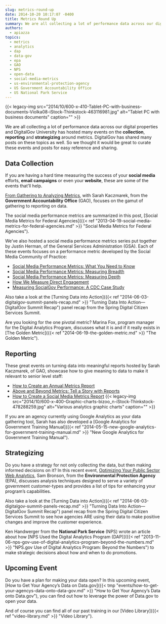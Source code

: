 ```yaml
---
slug: metrics-round-up
date: 2014-10-20 10:17:07 -0400
title: Metrics Round Up
summary: We are all collecting a lot of performance data across our digital properties and DigitalGov University has hosted many events on the collection, reporting and strategizing around metrics. DigitalGov has shared many posts on these topics as well. So we thought it would be great to curate these events and posts for easy reference and
authors:
  - apiazza
topics:
  - metrics
  - analytics
  - dap
  - data-gov
  - epa
  - GAO
  - NPS
  - open-data
  - social-media-metrics
  - us-environmental-protection-agency
  - US Government Accountability Office
  - US National Park Service
---
```


{{< legacy-img src="2014/10/600-x-410-Tablet-PC-with-business-documents-Violka08-iStock-Thinkstock-463116981.jpg" alt="Tablet PC with business documents" caption="" >}} 

We are all collecting a lot of performance data across our digital properties and DigitalGov University has hosted many events on the **collection**, **reporting** and **strategizing** around metrics. DigitalGov has shared many posts on these topics as well. So we thought it would be great to curate these events and posts for easy reference and sharing.

## Data Collection

If you are having a hard time measuring the success of your **social media** efforts, **email campaigns** or even your **website**, these are some of the events that’ll help.

[From Gathering to Analyzing Metrics](http://www.youtube.com/watch?v=bYi9OjWUR6E&list=PLd9b-GuOJ3nFwlyvLFUtmDpYFKezhot8P&index=7), with Sarah Kaczmarek, from the **Government Accountability Office** (GAO), focuses on the gamut of gathering to reporting on data.

The social media performance metrics are summarized in this post, [Social Media Metrics for Federal Agencies]({{< ref "2013-04-19-social-media-metrics-for-federal-agencies.md" >}} "Social Media Metrics for Federal Agencies").

We&#8217;ve also hosted a social media performance metrics series put together by Justin Herman, of the General Services Administration (GSA). Each of these events focuses on a performance metric developed by the Social Media Community of Practice:

  * [Social Media Performance Metrics: What You Need to Know](http://www.youtube.com/watch?v=yHj2fWXwrvw)
  * [Social Media Performance Metrics: Measuring Breadth](http://www.youtube.com/watch?v=P4_ArLjpT-Q)
  * [Social Media Performance Metrics: Measuring Depth](http://www.youtube.com/watch?v=Edm2TeOXj0w)
  * [How We Measure Direct Engagement](http://www.youtube.com/watch?v=0uWCR85CmBI)
  * [Measuring SocialGov Performance: A CDC Case Study](http://www.youtube.com/watch?v=7vg5fkY24Fk)

Also take a look at the [Turning Data into Action]({{< ref "2014-06-03-digitalgov-summit-panels-recap.md" >}} "Turning Data Into Action—DigitalGov Summit Recap") panel recap from the Spring Digital Citizen Services Summit.

Are you looking for the one pivotal metric? Marina Fox, program manager for the Digital Analytics Program, discusses what it is and if it really exists in [The Golden Metric]({{< ref "2014-06-19-the-golden-metric.md" >}} "The Golden Metric").

## Reporting

These great events on turning data into meaningful reports hosted by Sarah Kaczmarek, of GAO, showcase how to give meaning to data to make it relevant to senior level staff:

  * [How to Create an Annual Metrics Report](http://www.youtube.com/watch?v=q9-aF46xqE4&index=8&list=PLd9b-GuOJ3nFwlyvLFUtmDpYFKezhot8P)
  * [Above and Beyond Metrics: Tell a Story with Reports](http://www.youtube.com/watch?v=IYxi9KvYMok&index=6&list=PLd9b-GuOJ3nFwlyvLFUtmDpYFKezhot8P)
  * [How to Create a Social Media Metrics Report](http://www.youtube.com/watch?v=YqgKTgvARfM&index=3&list=PLd9b-GuOJ3nFwlyvLFUtmDpYFKezhot8P) {{< legacy-img src="2014/10/600-x-400-Graphic-charts-bizoo_n-iStock-Thinkstock-478288259.jpg" alt="Various analytics graphic charts" caption="" >}} 

If you are an agency currently using Google Analytics as your data gathering tool, Sarah has also developed a [Google Analytics for Government Training Manual]({{< ref "2014-05-15-new-google-analytics-for-government-training-manual.md" >}} "New Google Analytics for Government Training Manual").

## Strategizing

Do you have a strategy for not only collecting the data, but then making informed decisions on it? In this recent event, [Optimizing Your Public Sector Web Analytics](http://www.youtube.com/watch?v=v_tkV8A8Co4&list=PLd9b-GuOJ3nFwlyvLFUtmDpYFKezhot8P&index=1), Sam Bronson, from the **Environmental Protection Agency** (EPA), discusses analysis techniques designed to serve a variety of government customer-types and provides a list of tips for enhancing your program’s capabilities.

Also take a look at the [Turning Data into Action]({{< ref "2014-06-03-digitalgov-summit-panels-recap.md" >}} "Turning Data Into Action—DigitalGov Summit Recap") panel recap from the Spring Digital Citizen Services Summit to see how agencies ARE using their data to make positive changes and improve the customer experience.

Ken Handwerger from the **National Park Service** (NPS) wrote an article about how [NPS Used the Digital Analytics Program (DAP)]({{< ref "2013-11-06-nps-gov-use-of-digital-analytics-program-beyond-the-numbers.md" >}} "NPS.gov Use of Digital Analytics Program: Beyond the Numbers") to make strategic decisions about how and when to do promotions.

## Upcoming Event

Do you have a plan for making your data open? In this upcoming event, [How to Get Your Agency’s Data on Data.gov]({{< tmp "events/how-to-get-your-agencys-data-onto-data-gov.md" >}} "How to Get Your Agency’s Data onto Data.gov"), you can find out how to leverage the power of Data.gov to open your data.

And of course you can find all of our past training in our [Video Library]({{< ref "video-library.md" >}} "Video Library").
